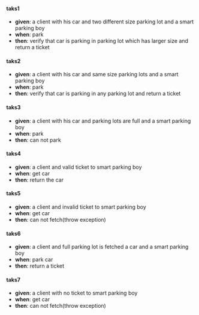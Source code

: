 #### taks1
- **given**: a client with his car and two different size parking lot and a smart parking boy
- **when**: park
- **then**: verify that car is parking in parking lot which has larger size and return a ticket

#### taks2
- **given**: a client with his car and same size parking lots and a smart parking boy
- **when**: park
- **then**: verify that car is parking in any parking lot and return a ticket

#### taks3
- **given**: a client with his car and parking lots are full and a smart parking boy
- **when**: park
- **then**: can not park

#### taks4
- **given**: a client and valid ticket to smart parking boy
- **when**: get car 
- **then**: return the car

#### taks5
- **given**: a client and invalid ticket to smart parking boy
- **when**: get car 
- **then**: can not fetch(throw exception)

#### taks6
- **given**: a client and full parking lot is fetched a car and a smart parking boy
- **when**: park car 
- **then**: return a ticket

#### taks7
- **given**: a client with no ticket to smart parking boy
- **when**: get car 
- **then**: can not fetch(throw exception)